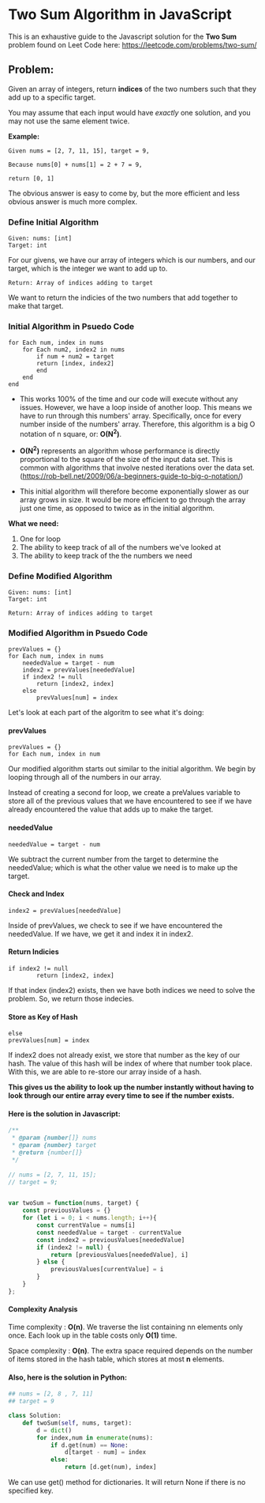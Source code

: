 # Two Sum Algorithm in JavaScript
This is an exhaustive guide to the Javascript solution for the **Two Sum** problem found on Leet Code here: https://leetcode.com/problems/two-sum/

## Problem:
Given an array of integers, return **indices** of the two numbers such that they add up to a specific target.

You may assume that each input would have *exactly* one solution, and you may not use the same element twice.

**Example:**
```
Given nums = [2, 7, 11, 15], target = 9,

Because nums[0] + nums[1] = 2 + 7 = 9,

return [0, 1]
```

The obvious answer is easy to come by, but the more efficient and less obvious answer is much more complex.

### Define Initial Algorithm
```
Given: nums: [int]
Target: int
```
For our givens, we have our array of integers which is our numbers, and our target, which is the integer we want to add up to.

```
Return: Array of indices adding to target
```
We want to return the indicies of the two numbers that add together to make that target.

### Initial Algorithm in Psuedo Code
```
for Each num, index in nums
    for Each num2, index2 in nums
        if num + num2 = target
        return [index, index2]
        end
    end
end
```
- This works 100% of the time and our code will execute without any issues. However, we have a loop inside of another loop.
This means we have to run through this numbers' array. Specifically, once for every number inside of the numbers' array.
Therefore, this algorithm is a big O notation of n square, or: **O(N<sup>2</sup>)**. 

- **O(N<sup>2</sup>)** represents an algorithm whose performance is directly proportional to the square of the size of the input data set. 
This is common with algorithms that involve nested iterations over the data set. (https://rob-bell.net/2009/06/a-beginners-guide-to-big-o-notation/)

- This initial algorithm will therefore become exponentially slower as our array grows in size. It would be more efficient to go through the array just one time, as opposed to twice as in the initial algorithm. 

**What we need:** 
1. One for loop
2. The ability to keep track of all of the numbers we've looked at
3. The ability to keep track of the the numbers we need

### Define Modified Algorithm

```
Given: nums: [int]
Target: int
```

```
Return: Array of indices adding to target
```

### Modified Algorithm in Psuedo Code
```
prevValues = {}
for Each num, index in nums
    neededValue = target - num
    index2 = prevValues[neededValue]
    if index2 != null
        return [index2, index]
    else
        prevValues[num] = index
```

Let's look at each part of the algoritm to see what it's doing:

#### prevValues
```
prevValues = {}
for Each num, index in num
```
Our modified algorithm starts out similar to the initial algorithm. We begin by looping through all of the numbers in our array.

Instead of creating a second for loop, we create a preValues variable to store all of the previous values that we have encountered to see if we have already encountered the value that adds up to make the target.

#### neededValue
```
neededValue = target - num
```
We subtract the current number from the target to determine the neededValue; which is what the other value we need is to make up the target.

#### Check and Index
```
index2 = prevValues[neededValue]
```
Inside of prevValues, we check to see if we have encountered the neededValue.
If we have, we get it and index it in index2.

#### Return Indicies
```
if index2 != null
        return [index2, index]
```
If that index (index2) exists, then we have both indices we need to solve the problem. So, we return those indecies.

#### Store as Key of Hash
```
else
prevValues[num] = index
```
If index2 does not already exist, we store that number as the key of our hash.
The value of this hash will be index of where that number took place.
With this, we are able to re-store our array inside of a hash. 

**This gives us the ability to look up the number instantly without having to look through our entire array every time to see if the number exists.**

#### Here is the solution in Javascript:
```Javascript
/**
 * @param {number[]} nums
 * @param {number} target
 * @return {number[]}
 */
 
// nums = [2, 7, 11, 15];
// target = 9;


var twoSum = function(nums, target) {
    const previousValues = {}
    for (let i = 0; i < nums.length; i++){
        const currentValue = nums[i]
        const neededValue = target - currentValue
        const index2 = previousValues[neededValue]
        if (index2 != null) {
            return [previousValues[neededValue], i]
        } else {
            previousValues[currentValue] = i
        }
    }
};
```

#### Complexity Analysis
Time complexity : **O(n)**. We traverse the list containing nn elements only once. Each look up in the table costs only **O(1)** time.

Space complexity : **O(n)**. The extra space required depends on the number of items stored in the hash table, which stores at most **n** elements.

#### Also, here is the solution in **Python**:

```Python
## nums = [2, 8 , 7, 11]
## target = 9

class Solution:
    def twoSum(self, nums, target):
        d = dict()
        for index,num in enumerate(nums):
            if d.get(num) == None:
                d[target - num] = index
            else:
                return [d.get(num), index]
```
We can use get() method for dictionaries. It will return None if there is no specified key.
